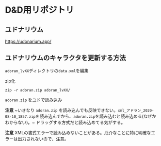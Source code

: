 # D&D用リポジトリ

## ユドナリウム

https://udonarium.app/

## ユドナリウムのキャラクタを更新する方法

`adoran_lvXX`ディレクトリの`data.xml`を編集

zip化

```
zip -r adoran.zip adoran_lvXX/
```

`adoran.zip` をユドで読み込み

**注意** ~いきなり `adoran.zip` を読み込んでも反映できない。`xml_アドラン_2020-08-10_1857.zip`を読み込んでから、`adoran.zip`を読み込むと読み込める(なぜかわからない)。~ ドラッグする方式だと読み込めてる気がする。


**注意** XMLの書式エラーで読み込めないことがある。厄介なことに特に明確なエラーは出力されないので、注意。

